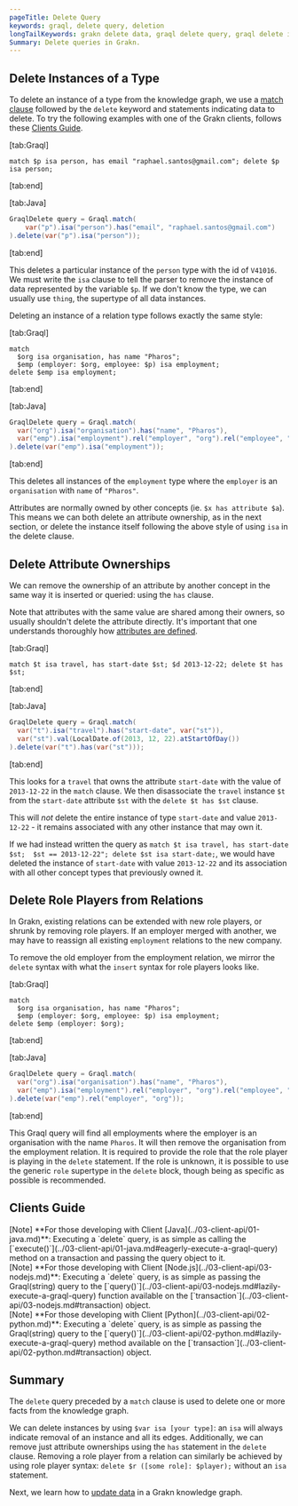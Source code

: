 ```yaml
---
pageTitle: Delete Query
keywords: graql, delete query, deletion
longTailKeywords: grakn delete data, graql delete query, graql delete instances
Summary: Delete queries in Grakn.
---
```


## Delete Instances of a Type
To delete an instance of a type from the knowledge graph, we use a [match clause](../11-query/01-match-clause.md) followed by the `delete` keyword and statements indicating data to delete.
To try the following examples with one of the Grakn clients, follows these [Clients Guide](#clients-guide).

<div class="tabs dark">

[tab:Graql]
```graql
match $p isa person, has email "raphael.santos@gmail.com"; delete $p isa person;
```
[tab:end]

[tab:Java]
```java
GraqlDelete query = Graql.match(
    var("p").isa("person").has("email", "raphael.santos@gmail.com")
).delete(var("p").isa("person"));
```
[tab:end]
</div>

This deletes a particular instance of the `person` type with the id of `V41016`. We must write the `isa` clause to tell
the parser to remove the instance of data represented by the variable `$p`. If we don't know the type, we can usually use `thing`,
the supertype of all data instances.

Deleting an instance of a relation type follows exactly the same style: 

<div class="tabs dark">

[tab:Graql]
```graql
match
  $org isa organisation, has name "Pharos";
  $emp (employer: $org, employee: $p) isa employment;
delete $emp isa employment;
```
[tab:end]

[tab:Java]
```java
GraqlDelete query = Graql.match(
  var("org").isa("organisation").has("name", "Pharos"),
  var("emp").isa("employment").rel("employer", "org").rel("employee", "p")
).delete(var("emp").isa("employment"));
```
[tab:end]
</div>

This deletes all instances of the `employment` type where the `employer` is an `organisation` with `name` of `"Pharos"`.

Attributes are normally owned by other concepts (ie. `$x has attribute $a`). This means we can both delete an attribute
ownership, as in the next section, or delete the instance itself following the above style of using `isa` in the delete clause.

## Delete Attribute Ownerships
We can remove the ownership of an attribute by another concept in the same way it is inserted or queried: using the `has` clause.

Note that attributes with the same value are shared among their owners, so usually shouldn't delete the attribute directly. 
It's important that one understands thoroughly how [attributes are defined](../09-schema/01-concepts.md#define-an-attribute).

<div class="tabs dark">

[tab:Graql]
```graql
match $t isa travel, has start-date $st; $d 2013-12-22; delete $t has $st;
```
[tab:end]

[tab:Java]
```java
GraqlDelete query = Graql.match(
  var("t").isa("travel").has("start-date", var("st")),
  var("st").val(LocalDate.of(2013, 12, 22).atStartOfDay())
).delete(var("t").has(var("st")));
```
[tab:end]
</div>

This looks for a `travel` that owns the attribute `start-date` with the value of `2013-12-22` in the `match` clause. 
We then disassociate the `travel` instance `$t` from the `start-date` attribute `$st` with the `delete $t has $st` clause.

This will _not_ delete the entire instance of type `start-date` and value `2013-12-22` - it remains associated with any other instance that may own it.

If we had instead written the query as `match $t isa travel, has start-date $st;  $st == 2013-12-22"; delete $st isa start-date;`, 
we would have deleted the instance of `start-date` with value `2013-12-22` and its association with all other concept types that previously owned it.

## Delete Role Players from Relations

In Grakn, existing relations can be extended with new role players, or shrunk by removing role players.
If an employer merged with another, we may have to reassign all existing `employment` relations to the new company.

To remove the old employer from the employment relation, we mirror the `delete` syntax with what the `insert` syntax 
for role players looks like.

<div class="tabs dark">

[tab:Graql]
```graql
match
  $org isa organisation, has name "Pharos";
  $emp (employer: $org, employee: $p) isa employment;
delete $emp (employer: $org);
```
[tab:end]

[tab:Java]
```java
GraqlDelete query = Graql.match(
  var("org").isa("organisation").has("name", "Pharos"),
  var("emp").isa("employment").rel("employer", "org").rel("employee", "p")
).delete(var("emp").rel("employer", "org"));
```
[tab:end]
</div>

This Graql query will find all employments where the employer is an organisation with the name `Pharos`. It will then
remove the organisation from the employment relation. It is required to provide the role that the role player is playing
in the `delete` statement. If the role is unknown, it is possible to use the generic `role` supertype
in the `delete` block, though being as specific as possible is recommended.

## Clients Guide

<div class = "note">
[Note]
**For those developing with Client [Java](../03-client-api/01-java.md)**: Executing a `delete` query, is as simple as calling the [`execute()`](../03-client-api/01-java.md#eagerly-execute-a-graql-query) method on a transaction and passing the query object to it.
</div>

<div class = "note">
[Note]
**For those developing with Client [Node.js](../03-client-api/03-nodejs.md)**: Executing a `delete` query, is as simple as passing the Graql(string) query to the [`query()`](../03-client-api/03-nodejs.md#lazily-execute-a-graql-query) function available on the [`transaction`](../03-client-api/03-nodejs.md#transaction) object.
</div>

<div class = "note">
[Note]
**For those developing with Client [Python](../03-client-api/02-python.md)**: Executing a `delete` query, is as simple as passing the Graql(string) query to the [`query()`](../03-client-api/02-python.md#lazily-execute-a-graql-query) method available on the [`transaction`](../03-client-api/02-python.md#transaction) object.
</div>

## Summary
The `delete` query preceded by a `match` clause is used to delete one or more facts from the knowledge graph.

We can delete instances by using `$var isa [your type]`: an `isa` will always indicate removal of an instance and all its edges.
Additionally, we can remove just attribute ownerships using the `has` statement in the `delete` clause. Removing
a role player from a relation can similarly be achieved by using role player syntax: `delete $r ([some role]: $player);` without
an `isa` statement.

Next, we learn how to [update data](../11-query/05-updating-data.md) in a Grakn knowledge graph.